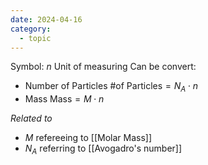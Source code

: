 ```yaml
---
date: 2024-04-16
category:
  - topic
---
```

Symbol: $n$
Unit of measuring
Can be convert:
- Number of Particles
$\text{\# of Particles} = N_A \cdot n$
- Mass
$\text{Mass} = M \cdot n$

*Related to*
- $M$ refereeing to [[Molar Mass]]
- $N_A$ referring to [[Avogadro's number]]